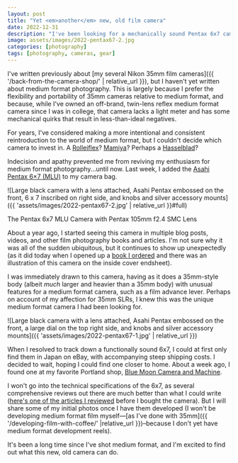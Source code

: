 ```yaml
---
layout: post
title: "Yet <em>another</em> new, old film camera"
date: 2022-12-31
description: "I've been looking for a mechanically sound Pentax 6ⅹ7 camera for years, and I finally found one at a local camera shop."
image: assets/images/2022-pentax67-2.jpg
categories: [photography]
tags: [photography, cameras, gear]
---
```


I've written previously about [my several Nikon 35mm film cameras]({{ '/back-from-the-camera-shop/' | relative_url }}), but I haven't yet written about medium format photography. This is largely because I prefer the flexibility and portability of 35mm cameras relative to medium format, and because, while I've owned an off-brand, twin-lens reflex medium format camera since I was in college, that camera lacks a light meter and has some mechanical quirks that result in less-than-ideal negatives.

For years, I've considered making a more intentional and consistent reintroduction to the world of medium format, but I couldn't decide which camera to invest in. A [Rolleiflex](https://en.wikipedia.org/wiki/Rolleiflex)? [Mamiya](https://en.wikipedia.org/wiki/Mamiya)? Perhaps a [Hasselblad](https://en.wikipedia.org/wiki/Hasselblad)?

Indecision and apathy prevented me from reviving my enthusiasm for medium format photography...until now. Last week, I added the [Asahi Pentax 6×7 (MLU)](https://en.wikipedia.org/wiki/Pentax_6%C3%977) to my camera bag.

![Large black camera with a lens attached, Asahi Pentax embossed on the front, 6 x 7 inscribed on right side, and knobs and silver accessory mounts]({{ 'assets/images/2022-pentax67-2.jpg' | relative_url }}#full)

<figcaption>The Pentax 6ⅹ7 MLU Camera with Pentax 105mm f2.4 SMC Lens</figcaption>

About a year ago, I started seeing this camera in multiple blog posts, videos, and other film photography books and articles. I'm not sure why it was all of the sudden ubiquitous, but it continues to show up unexpectedly (as it did today when I opened up a [book I ordered](https://us.gestalten.com/products/venture-onward) and there was an illustration of this camera on the inside cover endsheet).

I was immediately drawn to this camera, having as it does a 35mm-style body (albeit _much_ larger and heavier than a 35mm body) with unusual features for a medium format camera, such as a film advance lever. Perhaps on account of my affection for 35mm SLRs, I knew this was the unique medium format camera I had been looking for.

![Large black camera with a lens attached, Asahi Pentax embossed on the front, a large dial on the top right side, and knobs and silver accessory mounts]({{ 'assets/images/2022-pentax67-1.jpg' | relative_url }})

When I resolved to track down a functionally sound 6ⅹ7, I could at first only find them in Japan on eBay, with accompanying steep shipping costs. I decided to wait, hoping I could find one closer to home. About a week ago, I found one at my favorite Portland shop, [Blue Moon Camera and Machine](https://bluemooncamera.com/).

I won't go into the technical specifications of the 6ⅹ7, as several comprehensive reviews out there are much better than what I could write ([here's one of the articles I reviewed](https://schneidan.com/2016/05/08/year-pentax-6x7/) before I bought the camera). But I will share some of my initial photos once I have them developed (I won't be developing medium format film myself—[as I've done with 35mm]({{ '/developing-film-with-coffee/' |relative_url }})–because I don't yet have medium format development reels).

It's been a long time since I've shot medium format, and I'm excited to find out what this new, old camera can do.
